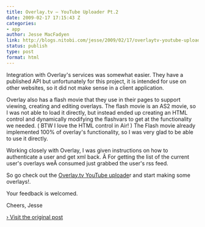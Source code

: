 ```yaml
---
title: Overlay.tv – YouTube Uploader Pt.2
date: 2009-02-17 17:15:43 Z
categories:
- app
author: Jesse MacFadyen
link: http://blogs.nitobi.com/jesse/2009/02/17/overlaytv-youtube-uploader-pt2/
status: publish
type: post
format: html
---
```


Integration with Overlay's services was somewhat easier. They have a published API but unfortunately for this project, it is intended for use on other websites, so it did not make sense in a client application.

Overlay also has a flash movie that they use in their pages to support viewing, creating and editing overlays. The flash movie is an AS2 movie, so I was not able to load it directly, but instead ended up creating an HTML control and dynamically modifying the flashvars to get at the functionality we needed. ( BTW I love the HTML control in Air! ) The Flash movie already implemented 100% of overlay's functionality, so I was very glad to be able to use it directly.

Working closely with Overlay, I was given instructions on how to authenticate a user and get xml back. Â For getting the list of the current user's overlays weÂ consumed just grabbed the user's rss feed.

So go check out the [Overlay.tv YouTube uploade](http://overlay.tv)r and start making some overlays!.

Your feedback is welcomed.

Cheers,
Jesse

[› Visit the original post](http://blogs.nitobi.com/jesse/2009/02/17/overlaytv-youtube-uploader-pt2/)
